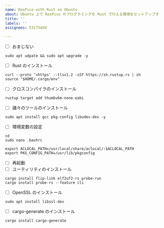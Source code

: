 ```yaml
---
name: RasPico with Rust on Ubuntu
about: Ubuntu 上で RasPico のプログラミングを Rust で行える環境をセットアップする手順
title: ''
labels: ''
assignees: 53175ddd

---
```


- [ ] おまじない
```
sudo apt udpate && sudo apt upgrade -y
```
- [ ] Rust のインストール
```
curl --proto '=https' --tlsv1.2 -sSf https://sh.rustup.rs | sh
source "$HOME/.cargo/env"
```
- [ ] クロスコンパイラのインストール
```
rustup target add thumbv6m-none-eabi
```
- [ ] 諸々のツールのインストール
```
sudo apt install gcc pkg-config libudev-dev -y
```
- [ ] 環境変数の設定
```
cd
sudo nano .bashrc
```
```
export ACLOCAL_PATH=/usr/local/share/aclocal/:$ACLOCAL_PATH
export PKG_CONFIG_PATH=/usr/lib/pkgconfig
```
- [ ] 再起動
- [ ] ユーティリティのインストール
```
cargo install flip-link elf2uf2-rs probe-run
cargo install probe-rs --feature cli
```
- [ ] OpenSSL のインストール
```
sudo apt install libssl-dev
```
- [ ] cargo-generate のインストール
```
cargo install cargo-generate
```
